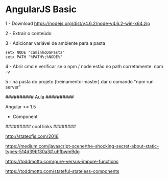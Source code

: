 # AngularJS Basic


1 - Download https://nodejs.org/dist/v4.6.2/node-v4.6.2-win-x64.zip

2 - Extrair o conteúdo

3 - Adicionar variável de ambiente para a pasta

    setx NODE "caminhoDaPasta"
    setx PATH "%PATH%;%NODE%"

4 - Abrir cmd e verificar se o npm / node estão no path corretamente:
    npm -v

5 - na pasta do projeto (treinamento-master) dar o comando "npm run server"



########## Aula ##########

Angular >= 1.5

* Component

######### cool links ########

http://stateofjs.com/2016

https://medium.com/javascript-scene/the-shocking-secret-about-static-types-514d39bf30a3#.uhfbwm9dg

https://toddmotto.com/pure-versus-impure-functions

https://toddmotto.com/stateful-stateless-components
